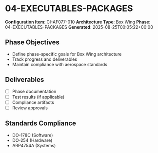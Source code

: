 # 04-EXECUTABLES-PACKAGES

**Configuration Item**: CI-AF077-010
**Architecture Type**: Box Wing
**Phase**: 04-EXECUTABLES-PACKAGES
**Generated**: 2025-08-25T00:05:22+00:00

## Phase Objectives
- Define phase-specific goals for Box Wing architecture
- Track progress and deliverables
- Maintain compliance with aerospace standards

## Deliverables
- [ ] Phase documentation
- [ ] Test results (if applicable)
- [ ] Compliance artifacts
- [ ] Review approvals

## Standards Compliance
- DO-178C (Software)
- DO-254 (Hardware)
- ARP4754A (Systems)
